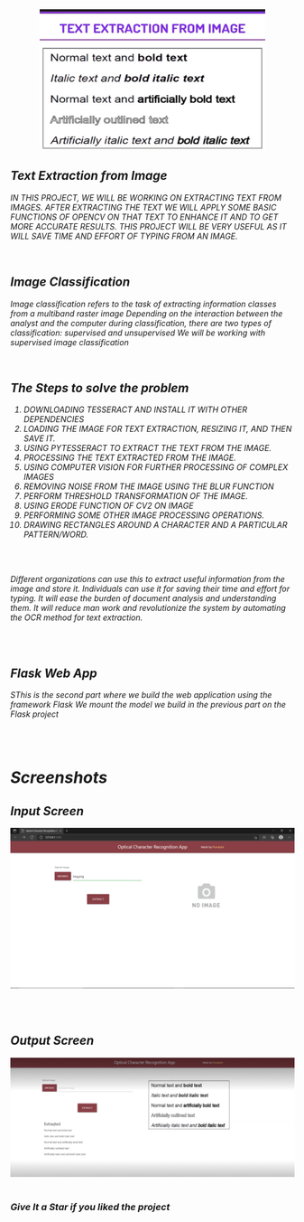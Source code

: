 <div align="center"> <img src="Screenshots/main.png" width="400" height="250"> </center> </div>

<i>
  <h2> <i> Text Extraction from Image </i> </h2>
<p><i> IN THIS PROJECT, WE WILL BE WORKING ON EXTRACTING TEXT FROM IMAGES. AFTER EXTRACTING THE TEXT WE WILL APPLY SOME BASIC FUNCTIONS OF OPENCV ON THAT TEXT TO ENHANCE IT AND TO GET MORE ACCURATE RESULTS. THIS PROJECT WILL BE VERY USEFUL AS IT WILL SAVE TIME AND EFFORT OF TYPING FROM AN IMAGE.</p>

<br>
  
  <h2> <i>Image Classification </i> </h2>
<p><i>Image classification refers to the task of extracting information classes from a multiband raster image Depending on the interaction between the analyst and the computer during classification, there are two types of classification: supervised and unsupervised We will be working with supervised image classification</p>

<br>


  <h2> The Steps to solve the problem </h2>

<p>

1. DOWNLOADING TESSERACT AND INSTALL IT WITH OTHER DEPENDENCIES <br>
2. LOADING THE IMAGE FOR TEXT EXTRACTION, RESIZING IT, AND THEN SAVE IT. <br>
3. USING PYTESSERACT TO EXTRACT THE TEXT FROM THE IMAGE. <br>
4. PROCESSING THE TEXT EXTRACTED FROM THE IMAGE. <br>
5. USING COMPUTER VISION FOR FURTHER PROCESSING OF COMPLEX IMAGES <br>
6. REMOVING NOISE FROM THE IMAGE USING THE BLUR FUNCTION <br>
7. PERFORM THRESHOLD TRANSFORMATION OF THE IMAGE. <br>
8. USING ERODE FUNCTION OF CV2 ON IMAGE <br>
9. PERFORMING SOME OTHER IMAGE PROCESSING OPERATIONS. <br>
10. DRAWING RECTANGLES AROUND A CHARACTER AND A PARTICULAR PATTERN/WORD. </p>
  
<br><br>
<p><i>Different organizations can use this to extract useful information from the image and store it. Individuals can use it for saving their time and effort for typing. It will ease the burden of document analysis and understanding them. It will reduce man work and revolutionize the system by automating the OCR method for text extraction. </p>
  <br> <br>
  
  <h2> <i>Flask Web App  </i> </h2>
<p><i>SThis is the second part where we build the web application using the framework Flask We mount the model we build in the previous part on the Flask project</p>
  <br> <br>
  
  
  <h1> Screenshots </h1>
  <h2> Input Screen </h2>
<img src="Screenshots/Screenshot (1).png" /> 

  
  <br><br>
  
<h2> Output Screen </h2> 

  <img src="Screenshots/Screenshot (2).png" /> 
  <br><br>



### Give It a Star if you liked the project 
